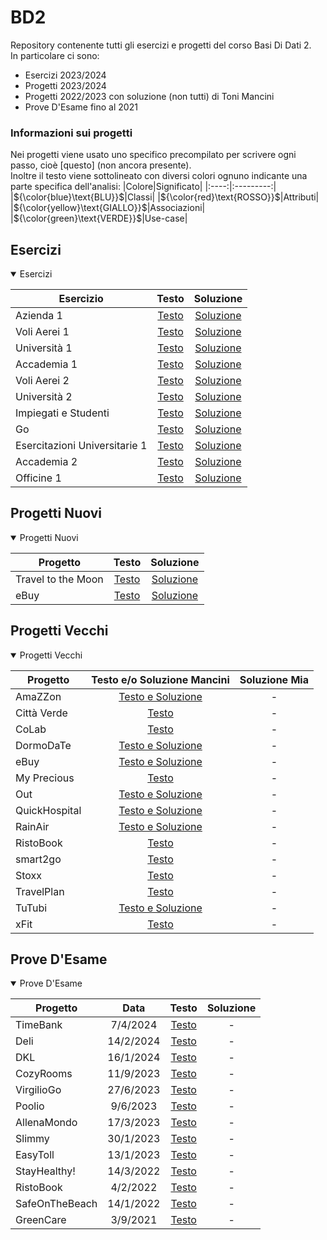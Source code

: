 # BD2
Repository contenente tutti gli esercizi e progetti del corso Basi Di Dati 2.<br>
In particolare ci sono:
- Esercizi 2023/2024
- Progetti 2023/2024
- Progetti 2022/2023 con soluzione (non tutti) di Toni Mancini
- Prove D'Esame fino al 2021

### Informazioni sui progetti
Nei progetti viene usato uno specifico precompilato per scrivere ogni passo, cioè [questo] (non ancora presente).<br>
Inoltre il testo viene sottolineato con diversi colori ognuno indicante una parte specifica dell'analisi:
|Colore|Significato|
|:----:|:---------:|
|${\color{blue}\text{BLU}}$|Classi|
|${\color{red}\text{ROSSO}}$|Attributi|
|${\color{yellow}\text{GIALLO}}$|Associazioni|
|${\color{green}\text{VERDE}}$|Use-case|

## Esercizi

<details open>

<summary>Esercizi</summary>

|Esercizio|Testo|Soluzione|
|---------|:---:|:-------:|
|Azienda 1|[Testo](../../raw/main/Esercizi/1-Azienda%201/Azienda%201%20-%20Testo.pdf)|[Soluzione](../../raw/main/Esercizi/1-Azienda%201/Azienda%201.pdf)|
|Voli Aerei 1|[Testo](../../raw/main/Esercizi/2-Voli%20Aerei%201/Voli%20Aerei%201%20-%20Testo.pdf)|[Soluzione](../../raw/main/Esercizi/2-Voli%20Aerei%201/Voli%20Aerei%201.pdf)|
|Università 1|[Testo](../../raw/main/Esercizi/3-Università%201/Università%201%20-%20Testo.pdf)|[Soluzione](../../raw/main/Esercizi/3-Università%201/Università%201.pdf)|
|Accademia 1|[Testo](../../raw/main/Esercizi/4-Accademia%201/Accademia%201%20-%20Testo.pdf)|[Soluzione](../../raw/main/Esercizi/4-Accademia%201/Accademia%201.pdf)|
|Voli Aerei 2|[Testo](../../raw/main/Esercizi/5-Voli%20Aerei%202/Voli%20Aerei%202%20-%20Testo.pdf)|[Soluzione](../../raw/main/Esercizi/5-Voli%20Aerei%202/Voli%20Aerei%202.pdf)|
|Università 2|[Testo](../../raw/main/Esercizi/6-Università%202/Università%202%20-%20Testo.pdf)|[Soluzione](../../raw/main/Esercizi/6-Università%202/Università%202.pdf)|
|Impiegati e Studenti|[Testo](../../raw/main/Esercizi/7-Impiegati%20e%20Studenti/Impiegati%20e%20Studenti%20-%20Testo.pdf)|[Soluzione](../../raw/main/Esercizi/7-Impiegati%20e%20Studenti/Impiegati%20e%20Studenti.pdf)|
|Go|[Testo](../../raw/main/Esercizi/8-Go/Go%20-%20Testo.pdf)|[Soluzione](../../raw/main/Esercizi/8-Go/Go.pdf)|
|Esercitazioni Universitarie 1|[Testo](../../raw/main/Esercizi/9-Esercitazioni%20Universitarie%201/Esercitazioni%20Universitarie%201%20-%20Testo.pdf)|[Soluzione](../../raw/main/Esercizi/9-Esercitazioni%20Universitarie%201/Esercitazioni%20Universitarie%201.pdf)|
|Accademia 2|[Testo](../../raw/main/Esercizi/10-Accademia%202/Accademia%202%20-%20Testo.pdf)|[Soluzione](../../raw/main/Esercizi/10-Accademia%202/Accademia%202.pdf)|
|Officine 1|[Testo](../../raw/main/Esercizi/11-Officine%201/Officine%201%20-%20Testo.pdf)|[Soluzione](../../raw/main/Esercizi/11-Officine%201/Officine%201.pdf)|

</details>

## Progetti Nuovi

<details open>

<summary>Progetti Nuovi</summary>

|Progetto|Testo|Soluzione|
|--------|:---:|:-------:|
|Travel to the Moon|[Testo](../../raw/main/ProgettiNuovi/1-Travel%20to%20the%20Moon/Travel%20to%20the%20Moon%20-%20Testo.pdf)|[Soluzione](../../raw/main/ProgettiNuovi/1-Travel%20to%20the%20Moon/Travel%20to%20the%20Moon.pdf)|
|eBuy|[Testo](../../raw/main/ProgettiNuovi/2-eBuy/eBuy%20-%20Testo.pdf)|[Soluzione](../../raw/main/ProgettiNuovi/2-eBuy/eBuy.pdf)|

</details>

## Progetti Vecchi

<details open>

<summary>Progetti Vecchi</summary>

|Progetto|Testo e/o Soluzione Mancini|Soluzione Mia|
|--------|:-----------------------:|:-------------------:|
|AmaZZon|[Testo e Soluzione](../../raw/main/ProgettiVecchi/AmaZZon/AmaZZon%20-%20Testo%20e%20Soluzione.pdf)|-|
|Città Verde|[Testo](../../raw/main/ProgettiVecchi/Città%20Verde/Città%20Verde%20-%20Testo.pdf)|-|
|CoLab|[Testo](../../raw/main/ProgettiVecchi/CoLab/CoLab%20-%20Testo.pdf)|-|
|DormoDaTe|[Testo e Soluzione](../../raw/main/ProgettiVecchi/DormoDaTe/DormoDaTe%20-%20Testo%20e%20Soluzione.pdf)|-|
|eBuy|[Testo e Soluzione](../../raw/main/ProgettiVecchi/eBuy/eBuy%20-%20Testo%20e%20Soluzione.pdf)|-|
|My Precious|[Testo](../../raw/main/ProgettiVecchi/My%20Precious/My%20Precious%20-%20Testo.pdf)|-|
|Out|[Testo e Soluzione](../../raw/main/ProgettiVecchi/Out/Out%20-%20Testo%20e%20Soluzione.pdf)|-|
|QuickHospital|[Testo e Soluzione](../../raw/main/ProgettiVecchi/QuickHospital/QuickHospital%20-%20Testo%20e%20Soluzione.pdf)|-|
|RainAir|[Testo e Soluzione](../../raw/main/ProgettiVecchi/RainAir/RainAir%20-%20Testo%20e%20Soluzione.pdf)|-|
|RistoBook|[Testo](../../raw/main/ProgettiVecchi/RistoBook/RistoBook%20-%20Testo.pdf)|-|
|smart2go|[Testo](../../raw/main/ProgettiVecchi/smart2go/smart2go%20-%20Testo.pdf)|-|
|Stoxx|[Testo](../../raw/main/ProgettiVecchi/Stoxx/Stoxx%20-%20Testo.pdf)|-|
|TravelPlan|[Testo](../../raw/main/ProgettiVecchi/TravelPlan/TravelPlan%20-%20Testo.pdf)|-|
|TuTubi|[Testo e Soluzione](../../raw/main/ProgettiVecchi/TuTubi/TuTubi%20-%20Testo%20e%20Soluzione.pdf)|-|
|xFit|[Testo](../../raw/main/ProgettiVecchi/xFit/xFit%20-%20Testo.pdf)|-|

</details>

## Prove D'Esame

<details open>

<summary>Prove D'Esame</summary>

|Progetto|Data|Testo|Soluzione|
|--------|:----:|:---:|:-------:|
|TimeBank|7/4/2024|[Testo](../../raw/main/ProveD'Esame/2024-4-7-TimeBank/TimeBank%20-%20Testo.pdf)|-|
|Deli|14/2/2024|[Testo](../../raw/main/ProveD'Esame/2024-2-14-Deli/Deli%20-%20Testo.pdf)|-|
|DKL|16/1/2024|[Testo](../../raw/main/ProveD'Esame/2024-1-16-DKL/DKL%20-%20Testo.pdf)|-|
|CozyRooms|11/9/2023|[Testo](../../raw/main/ProveD'Esame/2023-9-11-CozyRooms/CozyRooms%20-%20Testo.pdf)|-|
|VirgilioGo|27/6/2023|[Testo](../../raw/main/ProveD'Esame/2023-6-27-VirgilioGo/VirgilioGo%20-%20Testo.pdf)|-|
|Poolio|9/6/2023|[Testo](../../raw/main/ProveD'Esame/2023-6-9-Poolio/Poolio%20-%20Testo.pdf)|-|
|AllenaMondo|17/3/2023|[Testo](../../raw/main/ProveD'Esame/2023-3-17-AllenaMondo/AllenaMondo%20-%20Testo.pdf)|-|
|Slimmy|30/1/2023|[Testo](../../raw/main/ProveD'Esame/2023-1-30-Slimmy/Slimmy%20-%20Testo.pdf)|-|
|EasyToll|13/1/2023|[Testo](../../raw/main/ProveD'Esame/2023-1-13-EasyToll/EasyToll%20-%20Testo.pdf)|-|
|StayHealthy!|14/3/2022|[Testo](../../raw/main/ProveD'Esame/2022-3-14-StayHealthy!/StayHealthy!%20-%20Testo.pdf)|-|
|RistoBook|4/2/2022|[Testo](../../raw/main/ProveD'Esame/2022-2-4-RistoBook/RistoBook%20-%20Testo.pdf)|-|
|SafeOnTheBeach|14/1/2022|[Testo](../../raw/main/ProveD'Esame/2022-1-14-SafeOnTheBeach/SafeOnTheBeach%20-%20Testo.pdf)|-|
|GreenCare|3/9/2021|[Testo](../../raw/main/ProveD'Esame/2021-9-3-GreenCare/GreenCare%20-%20Testo.pdf)|-|

</details>

